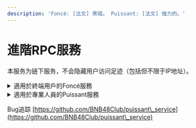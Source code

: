 ```yaml
---
description: 'Foncé: [法文] 黑暗。 Puissant: [法文] 強力的。'
---
```


# 進階RPC服務

本服务为链下服务，不会隐藏用户访问足迹（包括但不限于IP地址）。

<details>

<summary>適用於終端用戶的Foncé服務</summary>

Mainnet: `https://fonce-bsc.bnb48.club`

Testnet: `https://testnet-fonce-bsc.bnb48.club`

所有通過此服務提交的tx僅會被BNB48驗證節點打包，且被打包前不會對外廣播。

#### 優點:&#x20;

1. 由於交易不會被廣播，因此也不會被搶跑(三明治攻擊).
2. 完全兼容標準RPC協議，不需要編寫程序調用，直接填寫到錢包RPC URL即可使用。

#### 缺點:&#x20;

1. 需要等待BNB48驗證節點打包出塊，確認速度會略慢。
2. 有最低gasprice要求，目前為60gwei。可以通過 eth\_gasPrice 查詢

</details>

<details>

<summary>適用於專業人員的Puissant服務</summary>

`https://puissant-bsc.bnb48.club //mainnet`

`https://testnet-puissant-bsc.bnb48.club // testnet`

保持gasPrice優先排序的前提下，提供Group交易服務。

必須通過程序調用，不適用於普通錢包。

接口規範參見[api-reference.md](api-reference.md "mention")

</details>

Bug追踪 [https://github.com/BNB48Club/puissant\_service](https://github.com/BNB48Club/puissant\_service)
